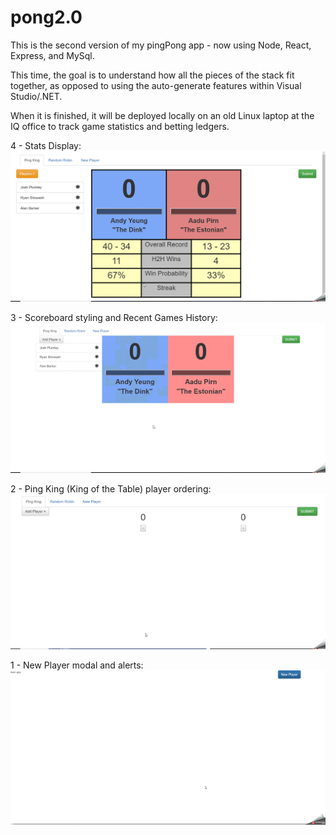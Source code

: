 # pong2.0

This is the second version of my pingPong app - now using Node, React, Express, and MySql.

This time, the goal is to understand how all the pieces of the stack fit together, as opposed to using the auto-generate features within Visual Studio/.NET.

When it is finished, it will be deployed locally on an old Linux laptop at the IQ office to track game statistics and betting ledgers.

4 - Stats Display:
![](https://github.com/ayeungturtle/gifs/blob/master/pong2.0/displaysStats.gif)

3 - Scoreboard styling and Recent Games History:
![](https://github.com/ayeungturtle/gifs/blob/master/pong2.0/stylingAndRecentGames.gif)

2 - Ping King (King of the Table) player ordering:
![](https://github.com/ayeungturtle/gifs/blob/master/pong2.0/pingKingOrder.gif)

1 - New Player modal and alerts:
![new-player-modal-and-alerts](https://github.com/ayeungturtle/gifs/blob/master/pong2.0/pong_newPlayerModalAndAlerts.gif)